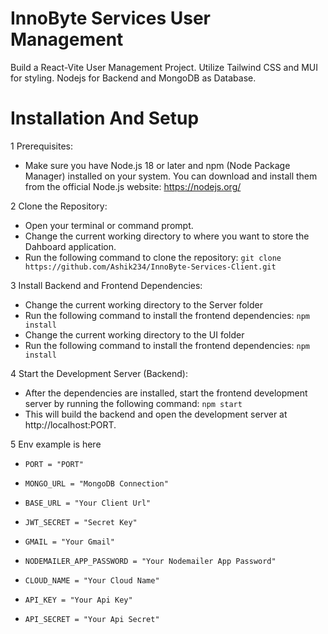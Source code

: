 # InnoByte Services User Management

Build a React-Vite User Management Project. Utilize Tailwind CSS and MUI for styling. Nodejs for Backend and MongoDB as Database.

# Installation And Setup

1 Prerequisites:
- Make sure you have Node.js 18 or later and npm (Node Package Manager) installed on your system. You can download and install them from the official Node.js website: https://nodejs.org/

2 Clone the Repository:
- Open your terminal or command prompt.
- Change the current working directory to where you want to store the Dahboard application.
- Run the following command to clone the repository:
`git clone https://github.com/Ashik234/InnoByte-Services-Client.git`

3 Install Backend and Frontend Dependencies:
 - Change the current working directory to the Server folder
- Run the following command to install the frontend dependencies: `npm install`
- Change the current working directory to the UI folder
- Run the following command to install the frontend dependencies: `npm install`

4 Start the Development Server (Backend):
- After the dependencies are installed, start the frontend development server by running the following command:
`npm start`
- This will build the backend and open the development server at http://localhost:PORT.

5 Env example is here 
- `PORT = "PORT"`
- `MONGO_URL = "MongoDB Connection"`
- `BASE_URL = "Your Client Url"`
- `JWT_SECRET = "Secret Key"`
- `GMAIL = "Your Gmail"`
- `NODEMAILER_APP_PASSWORD = "Your Nodemailer App Password"`

- `CLOUD_NAME = "Your Cloud Name"`
- `API_KEY = "Your Api Key"`
- `API_SECRET = "Your Api Secret"`
